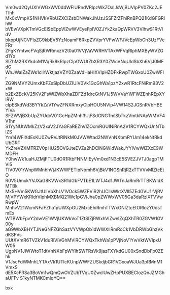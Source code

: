 Vm0wd2QyUXlVWGxWV0d4WFlURndVRlpzWkZOalJsWjBUVlpPV0ZKc2JETlhh
Mk0xVmpKS1NHVkVRbUZXClZsbDNWakJhUzJSSFZrZFhiRnBPQ21KdGFGRlhW
bVEwVXpKTmVGcElSbEppVlZwWVEyeFplV0ZJYkZkaQpWRVV3VlhwS1RtVldV
bkppUjNCVFlsZG9kbEV5YzNoamF6RkpZVVprYVFwWFJVcEpWbGh3UzFVeFRr
ZFgKYmtwcFVqSjRWRmxzV2t0a01VVjVaVWRHVTAxWFVqRlphMXByWVZGd1Yx
SlZhM2RXYkdoM1VqRk9kRlpzClpGWUtZbXR3Y0ZWcVNqUldSbXh6VjJ0MFdG
WnJWalZaZWs1cllrWktjazVZY0ZaaVdHaHlXVlpHZDFkRwpTWGxoU0ZwWFlr
ZG9NMVY2UmxKbFZsSlpDbUZIUlV0Vk1GcGhWa1pzY2xwR1RtcFNiRm93V2xW
b2ExZEcKV25KV2FsWlZWbXhaZDFZd1drcGtNV1J5WVVaYWFWZEhhREpXYlRW
clpESkdWd3BYYkZaV1YwZFNXRmxyClpHOU5NVlp4VW14S2JGSnRVbHBEYlVa
SFZWVjBXbUpZYUdoV01GcHpZMnh3UjFSdGNGTmlSbTkzVmtkNApWMVF4V1hn
S1YyNUtWMkZzV2xaV2JYaGFaREZhVlZOcmRGUlNiRnA2V1RCYWQxUnNTblZS
Ym14WFlXdEsKU0ZwRVJtRlNkM0JVWWtad2NWVnNXbmRYUm14ekNtRkdUbGRT
YkZreVZXMTRZV0pHU25OVGJteEVZa2hDClNGWldWakJYYlVwWlZXcE9WMDFH
Y0hwWk1uaHJZMjFTU0dOR1RtbFNNMlEyVm0xd1N3cE5SVEZJVTJ0agpTMVl5
TlV0V01rWnpWMnhhVjJKWWFETlpNbmh6VjBkV1NGSnRjR2xTTVVvMlZtcEtO
R0V5UmxkYVJXaG8KVWxSR1dGbFVTbE1LWTJ4d1JWTnJaRmRrTTBKWldXMTBk
Mk5HVm5KWGJtUllVbXhLV1VOck5WZFViR2hUCllsWktXVll5ZEdGVU1rVjRV
MjVPYWxKRldrVlphMXBMQ21Wc1pGVlJha0pZWWxWV05Ga3daRzlXTVVwRwpW
MnhvV21WcmNFaFZha1pUWXpGU2MxcEhiRmhTTWxGNlZtcEtORlozY0dsTmEx
WTBWbFpvY2dwVE1WVjUKWkVoT1ZtSlZjRWxhVlZwelZqQXhTR0ZGVW1GV00y
aG9WbXBHYTJNeGNFZGhSazVYVWpOb1dWWXllRmRoCk1VbDRWbGhzVkdKSFVs
UUtXVmR6TVZkV1duRlViVGhMVlRCYWQxTkhWa1pPVjNoV1YwVktWVlpxUW05
UgpNV1JIWWtoT1dtVnNXbFpWYlhSWFRsVk9jazFXYkdGU00xSndDbFp0ZEhk
V1JscFdWMnhLYTAxVk1UTlcKUnpWWFZUSkdjbGR1VGxoaWJUa3pRMnM1VmxS
dE5XcFRSa3BoVm1wQmQwOVZUbTVqU0ZwclUwZHpPUXBEClozQnJZMGhaUFFv
S1kyNTMKCmlqYQ==

bxk